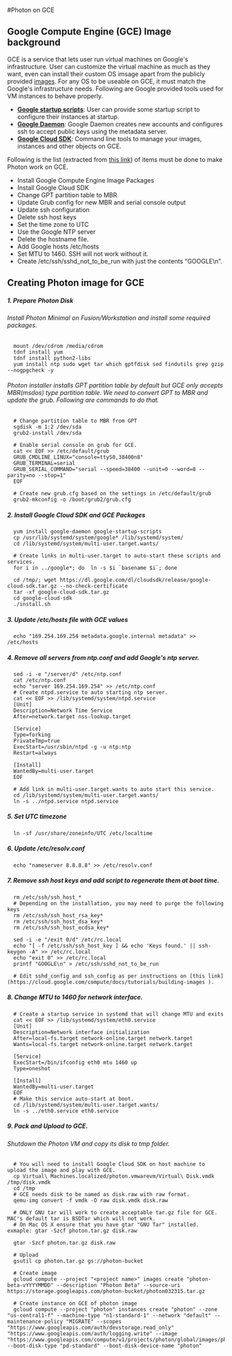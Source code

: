 #Photon on GCE
## Google Compute Engine (GCE) Image background
GCE is a service that lets user run virtual machines on Google's infrastructure. User can customize the virtual machine as much as they want, even can install their custom OS imsage apart from the publicly provided [images](https://cloud.google.com/compute/docs/operating-systems/). For any OS to be useable on GCE, it must match the Google's infrastructure needs. 
Following are Google provided tools used for VM instances to behave properly.

 *   __[Google startup scripts](https://cloud.google.com/compute/docs/startupscript)__: User can provide some startup script to configure their instances at startup.
 *   __[Google Daemon](https://cloud.google.com/compute/docs/metadata)__: Google Daemon creates new accounts and configures ssh to accept public keys using the metadata server.
 *   __[Google Cloud SDK](https://cloud.google.com/sdk/)__: Command line tools to manage your images, instances and other objects on GCE.

Following is the list (extracted from [this link](https://cloud.google.com/compute/docs/tutorials/building-images )) of items must be done to make Photon work on GCE.

 *   Install Google Compute Engine Image Packages
 *   Install Google Cloud SDK
 *   Change GPT partition table to MBR 
 *   Update Grub config for new MBR and serial console output
 *   Update ssh configuration
 *   Delete ssh host keys
 *   Set the time zone to UTC
 *   Use the Google NTP server
 *   Delete the hostname file.
 *   Add Google hosts /etc/hosts
 *   Set MTU to 1460. SSH will not work without it.
 *   Create /etc/ssh/sshd_not_to_be_run with just the contents “GOOGLE\n”.

## Creating Photon image for GCE
##### 1. Prepare Photon Disk
###### Install Photon Minimal on Fusion/Workstation and install some required packages.
      mount /dev/cdrom /media/cdrom
      tdnf install yum
      tdnf install python2-libs
      yum install ntp sudo wget tar which gptfdisk sed findutils grep gzip --nogpgcheck -y

###### Photon installer installs GPT partition table by default but GCE only accepts MBR(msdos) type partition table. We need to convert GPT to MBR and update the grub. Following are commands to do that.
  
      # Change partition table to MBR from GPT
      sgdisk -m 1:2 /dev/sda
      grub2-install /dev/sda
      
      # Enable serial console on grub for GCE.
      cat << EOF >> /etc/default/grub
      GRUB_CMDLINE_LINUX="console=ttyS0,38400n8"
      GRUB_TERMINAL=serial
      GRUB_SERIAL_COMMAND="serial --speed=38400 --unit=0 --word=8 --parity=no --stop=1"
      EOF
      
      # Create new grub.cfg based on the settings in /etc/default/grub
      grub2-mkconfig -o /boot/grub2/grub.cfg
      
##### 2. Install Google Cloud SDK and GCE Packages
      yum install google-daemon google-startup-scripts
      cp /usr/lib/systemd/system/google* /lib/systemd/system/
      cd /lib/systemd/system/multi-user.target.wants/
      
      # Create links in multi-user.target to auto-start these scripts and services.
      for i in ../google*; do  ln -s $i `basename $i`; done
      
      cd /tmp/; wget https://dl.google.com/dl/cloudsdk/release/google-cloud-sdk.tar.gz --no-check-certificate
      tar -xf google-cloud-sdk.tar.gz
      cd google-cloud-sdk
      ./install.sh
##### 3. Update /etc/hosts file with GCE values
      echo "169.254.169.254 metadata.google.internal metadata" >> /etc/hosts
##### 4. Remove all servers from ntp.conf and add Google's ntp server.
      sed -i -e "/server/d" /etc/ntp.conf
      cat /etc/ntp.conf
      echo "server 169.254.169.254" >> /etc/ntp.conf
      # Create ntpd.service to auto starting ntp server.
      cat << EOF >> /lib/systemd/system/ntpd.service
      [Unit]
      Description=Network Time Service
      After=network.target nss-lookup.target

      [Service]
      Type=forking
      PrivateTmp=true
      ExecStart=/usr/sbin/ntpd -g -u ntp:ntp
      Restart=always
      
      [Install]
      WantedBy=multi-user.target
      EOF
      
      # Add link in multi-user.target.wants to auto start this service.
      cd /lib/systemd/system/multi-user.target.wants/
      ln -s ../ntpd.service ntpd.service
      
##### 5. Set UTC timezone
      ln -sf /usr/share/zoneinfo/UTC /etc/localtime

##### 6. Update /etc/resolv.conf
      echo "nameserver 8.8.8.8" >> /etc/resolv.conf

##### 7. Remove ssh host keys and add script to regenerate them at boot time.
      rm /etc/ssh/ssh_host_*
      # Depending on the installation, you may need to purge the following keys
      rm /etc/ssh/ssh_host_rsa_key*
      rm /etc/ssh/ssh_host_dsa_key*
      rm /etc/ssh/ssh_host_ecdsa_key*

      sed -i -e "/exit 0/d" /etc/rc.local
      echo "[ -f /etc/ssh/ssh_host_key ] && echo 'Keys found.' || ssh-keygen -A" >> /etc/rc.local
      echo "exit 0" >> /etc/rc.local
      printf "GOOGLE\n" > /etc/ssh/sshd_not_to_be_run
      
      # Edit sshd_config and ssh_config as per instructions on [this link](https://cloud.google.com/compute/docs/tutorials/building-images ).
      
##### 8. Change MTU to 1460 for network interface.
      # Create a startup service in systemd that will change MTU and exits
      cat << EOF >> /lib/systemd/system/eth0.service
      [Unit]
      Description=Network interface initialization
      After=local-fs.target network-online.target network.target
      Wants=local-fs.target network-online.target network.target

      [Service]
      ExecStart=/bin/ifconfig eth0 mtu 1460 up
      Type=oneshot

      [Install]
      WantedBy=multi-user.target
      EOF
      # Make this service auto-start at boot.
      cd /lib/systemd/system/multi-user.target.wants/
      ln -s ../eth0.service eth0.service

##### 9. Pack and Upload to GCE.
###### Shutdown the Photon VM and copy its disk to tmp folder.       
      # You will need to install Google Cloud SDK on host machine to upload the image and play with GCE.
      cp Virtual\ Machines.localized/photon.vmwarevm/Virtual\ Disk.vmdk /tmp/disk.vmdk
      cd /tmp
      # GCE needs disk to be named as disk.raw with raw format.
      qemu-img convert -f vmdk -O raw disk.vmdk disk.raw
      
      # ONLY GNU tar will work to create acceptable tar.gz file for GCE. MAC's default tar is BSDTar which will not work. 
      # On Mac OS X ensure that you have gtar "GNU Tar" installed. exmaple: gtar -Szcf photon.tar.gz disk.raw 

      gtar -Szcf photon.tar.gz disk.raw 
      
      # Upload
      gsutil cp photon.tar.gz gs://photon-bucket
      
      # Create image
      gcloud compute --project "<project name>" images create "photon-beta-vYYYYMMDD" --description "Photon Beta" --source-uri https://storage.googleapis.com/photon-bucket/photon032315.tar.gz
      
      # Create instance on GCE of photon image
      gcloud compute --project "photon" instances create "photon" --zone "us-central1-f" --machine-type "n1-standard-1" --network "default" --maintenance-policy "MIGRATE" --scopes "https://www.googleapis.com/auth/devstorage.read_only" "https://www.googleapis.com/auth/logging.write" --image "https://www.googleapis.com/compute/v1/projects/photon/global/images/photon" --boot-disk-type "pd-standard" --boot-disk-device-name "photon"
